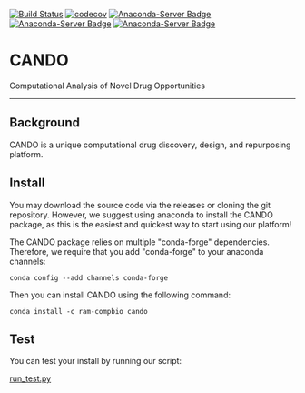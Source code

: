 
[![Build Status](https://travis-ci.com/ram-compbio/CANDO.png)](https://travis-ci.org/ram-compbio/CANDO)
[![codecov](https://codecov.io/gh/ram-compbio/CANDO/branch/master/graph/badge.svg)](https://codecov.io/gh/ram-compbio/CANDO)
[![Anaconda-Server Badge](https://anaconda.org/ram-compbio/cando/badges/version.svg)](https://anaconda.org/ram-compbio/cando)
[![Anaconda-Server Badge](https://anaconda.org/ram-compbio/cando/badges/license.svg)](https://anaconda.org/ram-compbio/cando)
[![Anaconda-Server Badge](https://anaconda.org/ram-compbio/cando/badges/downloads.svg)](https://anaconda.org/ram-compbio/cando)

# CANDO

Computational Analysis of Novel Drug Opportunities

---

## Background

CANDO is a unique computational drug discovery, design, and repurposing platform.


## Install

You may download the source code via the releases or cloning the git repository. However, we suggest using anaconda to install the CANDO package, as this is the easiest and quickest way to start using our platform! 

The CANDO package relies on multiple "conda-forge" dependencies. Therefore, we require that you add "conda-forge" to your anaconda channels: 

`conda config --add channels conda-forge`

Then you can install CANDO using the following command:

`conda install -c ram-compbio cando`


## Test

You can test your install by running our script:

[run_test.py](https://github.com/ram-compbio/CANDO/blob/master/run_test.py)
